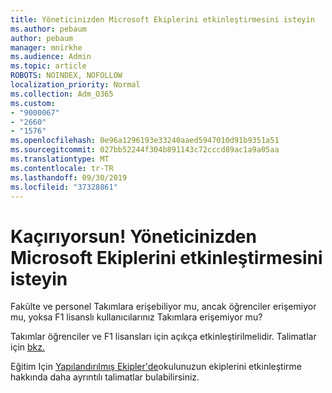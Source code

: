 ```yaml
---
title: Yöneticinizden Microsoft Ekiplerini etkinleştirmesini isteyin
ms.author: pebaum
author: pebaum
manager: mnirkhe
ms.audience: Admin
ms.topic: article
ROBOTS: NOINDEX, NOFOLLOW
localization_priority: Normal
ms.collection: Adm_O365
ms.custom:
- "9000067"
- "2660"
- "1576"
ms.openlocfilehash: 0e96a1296193e33240aaed5947010d91b9351a51
ms.sourcegitcommit: 027bb52244f304b891143c72cccd89ac1a9a05aa
ms.translationtype: MT
ms.contentlocale: tr-TR
ms.lasthandoff: 09/30/2019
ms.locfileid: "37328861"
---
```

# <a name="youre-missing-out-ask-your-admin-to-enable-microsoft-teams"></a>Kaçırıyorsun! Yöneticinizden Microsoft Ekiplerini etkinleştirmesini isteyin

Fakülte ve personel Takımlara erişebiliyor mu, ancak öğrenciler erişemiyor mu, yoksa F1 lisanslı kullanıcılarınız Takımlara erişemiyor mu?

Takımlar öğrenciler ve F1 lisansları için açıkça etkinleştirilmelidir. Talimatlar için [bkz.](https://docs.microsoft.com/microsoftteams/troubleshoot/teams-sign-in/office-365-accounts-cannot-sign-in) 

Eğitim Için [Yapılandırılmış Ekipler'de](https://docs.microsoft.com/microsoft-365/education/deploy/set-up-teams-for-education)okulunuzun ekiplerini etkinleştirme hakkında daha ayrıntılı talimatlar bulabilirsiniz. 